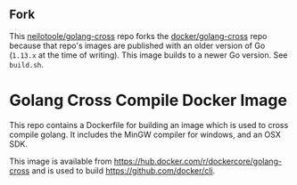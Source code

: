 ## Fork
This [neilotoole/golang-cross](https://github.com/neilotoole/golang-cross) repo forks
the  [docker/golang-cross](https://github.com/docker/golang-cross) repo because that
repo's images are published with an older version of Go (`1.13.x` at the time of writing).
This image builds to a newer Go version. See `build.sh`.



# Golang Cross Compile Docker Image

This repo contains a Dockerfile for building an image which is used to cross
compile golang. It includes the MinGW compiler for windows, and an OSX SDK.

This image is available from https://hub.docker.com/r/dockercore/golang-cross
and is used to build https://github.com/docker/cli.
